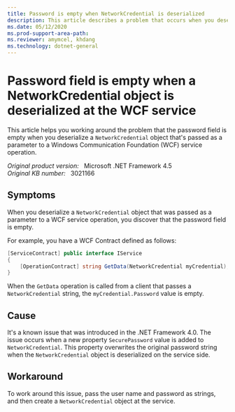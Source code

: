 ```yaml
---
title: Password is empty when NetworkCredential is deserialized
description: This article describes a problem that occurs when you deserialize a NetworkCredential object that was passed as a parameter to a WCF service operation. In this situation, the password field is empty. A resolution is provided.
ms.date: 05/12/2020
ms.prod-support-area-path: 
ms.reviewer: amymcel, khdang
ms.technology: dotnet-general
---
```

# Password field is empty when a NetworkCredential object is deserialized at the WCF service

This article helps you working around the problem that the password field is empty when you deserialize a `NetworkCredential` object that's passed as a parameter to a Windows Communication Foundation (WCF) service operation.

_Original product version:_ &nbsp; Microsoft .NET Framework 4.5  
_Original KB number:_ &nbsp; 3021166

## Symptoms

When you deserialize a `NetworkCredential` object that was passed as a parameter to a WCF service operation, you discover that the password field is empty.

For example, you have a WCF Contract defined as follows:

```csharp
[ServiceContract] public interface IService
{
    [OperationContract] string GetData(NetworkCredential myCredential);
}
```

When the `GetData` operation is called from a client that passes a `NetworkCredential` string, the `myCredential.Password` value is empty.

## Cause

It's a known issue that was introduced in the .NET Framework 4.0. The issue occurs when a new property `SecurePassword` value is added to `NetworkCredential`. This property overwrites the original password string when the `NetworkCredential` object is deserialized on the service side.

## Workaround

To work around this issue, pass the user name and password as strings, and then create a `NetworkCredential` object at the service.
